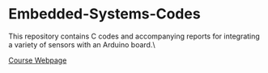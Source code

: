 # Embedded-Systems-Codes

This repository contains C codes and accompanying reports for integrating a variety of sensors with an Arduino board.\

[Course Webpage](http://www.facweb.iitkgp.ac.in/~debdoot/courses/EE39004/Spr2019/)
